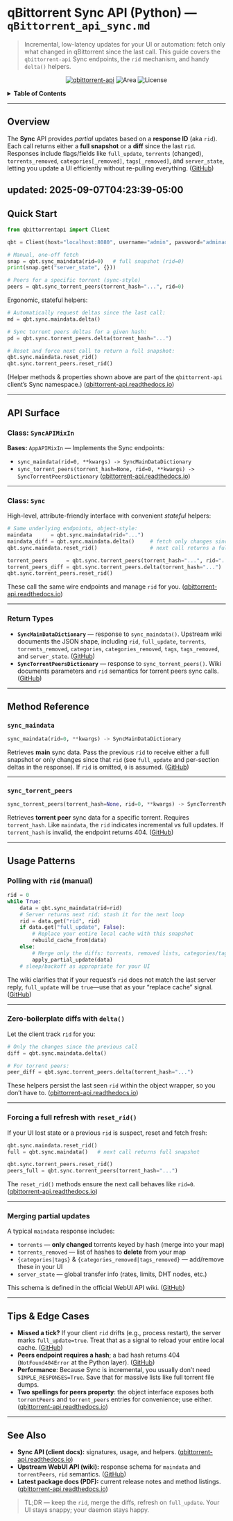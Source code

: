 # qBittorrent Sync API (Python) — `qBittorrent_api_sync.md`

> Incremental, low-latency updates for your UI or automation: fetch only what changed in qBittorrent since the last call. This guide covers the `qbittorrent-api` Sync endpoints, the `rid` mechanism, and handy `delta()` helpers.

<p align="center">
  <a href="https://pypi.org/project/qbittorrent-api/"><img alt="qbittorrent-api" src="https://img.shields.io/pypi/v/qbittorrent-api.svg"></a>
  <img alt="Area" src="https://img.shields.io/badge/API-Sync-blue">
  <img alt="License" src="https://img.shields.io/badge/license-MIT-green">
</p>

<details>
<summary><strong>Table of Contents</strong></summary>

* [Overview](#overview)
* [Quick Start](#quick-start)
* [API Surface](#api-surface)

  * [Class: `SyncAPIMixIn`](#class-syncapimixin)
  * [Class: `Sync`](#class-sync)
  * [Return Types](#return-types)
* [Method Reference](#method-reference)

  * [`sync_maindata`](#sync_maindata)
  * [`sync_torrent_peers`](#sync_torrent_peers)
* [Usage Patterns](#usage-patterns)

  * [Polling with `rid` (manual)](#polling-with-rid-manual)
  * [Zero-boilerplate diffs with `delta()`](#zero-boilerplate-diffs-with-delta)
  * [Forcing a full refresh with `reset_rid()`](#forcing-a-full-refresh-with-reset_rid)
  * [Merging partial updates](#merging-partial-updates)
* [Tips & Edge Cases](#tips--edge-cases)
* [See Also](#see-also)

</details>

---

## Overview

The **Sync** API provides *partial* updates based on a **response ID** (aka `rid`). Each call returns either a **full snapshot** or a **diff** since the last `rid`. Responses include flags/fields like `full_update`, `torrents` (changed), `torrents_removed`, `categories[_removed]`, `tags[_removed]`, and `server_state`, letting you update a UI efficiently without re-pulling everything. ([GitHub][1])

updated: 2025-09-07T04:23:39-05:00
---

## Quick Start

```python
from qbittorrentapi import Client

qbt = Client(host="localhost:8080", username="admin", password="adminadmin")

# Manual, one-off fetch
snap = qbt.sync_maindata(rid=0)   # full snapshot (rid=0)
print(snap.get("server_state", {}))

# Peers for a specific torrent (sync-style)
peers = qbt.sync_torrent_peers(torrent_hash="...", rid=0)
```

Ergonomic, stateful helpers:

```python
# Automatically request deltas since the last call:
md = qbt.sync.maindata.delta()

# Sync torrent peers deltas for a given hash:
pd = qbt.sync.torrent_peers.delta(torrent_hash="...")

# Reset and force next call to return a full snapshot:
qbt.sync.maindata.reset_rid()
qbt.sync.torrent_peers.reset_rid()
```

(Helper methods & properties shown above are part of the `qbittorrent-api` client’s Sync namespace.) ([qbittorrent-api.readthedocs.io][2])

---

## API Surface

### Class: `SyncAPIMixIn`

**Bases:** `AppAPIMixIn` — Implements the Sync endpoints:

* `sync_maindata(rid=0, **kwargs) -> SyncMainDataDictionary`
* `sync_torrent_peers(torrent_hash=None, rid=0, **kwargs) -> SyncTorrentPeersDictionary` ([qbittorrent-api.readthedocs.io][3])

---

### Class: `Sync`

High-level, attribute-friendly interface with convenient *stateful* helpers:

```python
# Same underlying endpoints, object-style:
maindata      = qbt.sync.maindata(rid="...")
maindata_diff = qbt.sync.maindata.delta()     # fetch only changes since last call
qbt.sync.maindata.reset_rid()                 # next call returns a full snapshot

torrent_peers      = qbt.sync.torrent_peers(torrent_hash="...", rid="...")
torrent_peers_diff = qbt.sync.torrent_peers.delta(torrent_hash="...")
qbt.sync.torrent_peers.reset_rid()
```

These call the same wire endpoints and manage `rid` for you. ([qbittorrent-api.readthedocs.io][2])

---

### Return Types

* **`SyncMainDataDictionary`** — response to `sync_maindata()`. Upstream wiki documents the JSON shape, including `rid`, `full_update`, `torrents`, `torrents_removed`, `categories`, `categories_removed`, `tags`, `tags_removed`, and `server_state`. ([GitHub][1])
* **`SyncTorrentPeersDictionary`** — response to `sync_torrent_peers()`. Wiki documents parameters and `rid` semantics for torrent peers sync calls. ([GitHub][1])

---

## Method Reference

### `sync_maindata`

```python
sync_maindata(rid=0, **kwargs) -> SyncMainDataDictionary
```

Retrieves **main** sync data. Pass the previous `rid` to receive either a full snapshot or only changes since that `rid` (see `full_update` and per-section deltas in the response). If `rid` is omitted, `0` is assumed. ([GitHub][1])

---

### `sync_torrent_peers`

```python
sync_torrent_peers(torrent_hash=None, rid=0, **kwargs) -> SyncTorrentPeersDictionary
```

Retrieves **torrent peer** sync data for a specific torrent. Requires `torrent_hash`. Like `maindata`, the `rid` indicates incremental vs full updates. If `torrent_hash` is invalid, the endpoint returns 404. ([GitHub][1])

---

## Usage Patterns

### Polling with `rid` (manual)

```python
rid = 0
while True:
    data = qbt.sync_maindata(rid=rid)
    # Server returns next rid; stash it for the next loop
    rid = data.get("rid", rid)
    if data.get("full_update", False):
        # Replace your entire local cache with this snapshot
        rebuild_cache_from(data)
    else:
        # Merge only the diffs: torrents, removed lists, categories/tags, server_state
        apply_partial_update(data)
    # sleep/backoff as appropriate for your UI
```

The wiki clarifies that if your request’s `rid` does not match the last server reply, `full_update` will be `true`—use that as your “replace cache” signal. ([GitHub][1])

---

### Zero-boilerplate diffs with `delta()`

Let the client track `rid` for you:

```python
# Only the changes since the previous call
diff = qbt.sync.maindata.delta()

# For torrent peers:
peer_diff = qbt.sync.torrent_peers.delta(torrent_hash="...")
```

These helpers persist the last seen `rid` within the object wrapper, so you don’t have to. ([qbittorrent-api.readthedocs.io][2])

---

### Forcing a full refresh with `reset_rid()`

If your UI lost state or a previous `rid` is suspect, reset and fetch fresh:

```python
qbt.sync.maindata.reset_rid()
full = qbt.sync.maindata()   # next call returns full snapshot

qbt.sync.torrent_peers.reset_rid()
peers_full = qbt.sync.torrent_peers(torrent_hash="...")
```

The `reset_rid()` methods ensure the next call behaves like `rid=0`. ([qbittorrent-api.readthedocs.io][2])

---

### Merging partial updates

A typical `maindata` response includes:

* `torrents` — **only changed** torrents keyed by hash (merge into your map)
* `torrents_removed` — list of hashes to **delete** from your map
* `{categories|tags}` & `{categories_removed|tags_removed}` — add/remove these in your UI
* `server_state` — global transfer info (rates, limits, DHT nodes, etc.)

This schema is defined in the official WebUI API wiki. ([GitHub][1])

---

## Tips & Edge Cases

* **Missed a tick?** If your client `rid` drifts (e.g., process restart), the server marks `full_update=true`. Treat that as a signal to reload your entire local cache. ([GitHub][1])
* **Peers endpoint requires a hash**; a bad hash returns 404 (`NotFound404Error` at the Python layer). ([GitHub][1])
* **Performance**: Because Sync is incremental, you usually don’t need `SIMPLE_RESPONSES=True`. Save that for massive lists like full torrent file dumps.
* **Two spellings for peers property**: the object interface exposes both `torrentPeers` and `torrent_peers` entries for convenience; use either. ([qbittorrent-api.readthedocs.io][2])

---

## See Also

* **Sync API (client docs):** signatures, usage, and helpers. ([qbittorrent-api.readthedocs.io][3])
* **Upstream WebUI API (wiki):** response schema for `maindata` and `torrentPeers`, `rid` semantics. ([GitHub][1])
* **Latest package docs (PDF):** current release notes and method listings. ([qbittorrent-api.readthedocs.io][4])

> TL;DR — keep the `rid`, merge the diffs, refresh on `full_update`. Your UI stays snappy; your daemon stays happy.

[1]: https://github.com/qbittorrent/qBittorrent/wiki/WebUI-API-%28qBittorrent-4.1%29 "WebUI API (qBittorrent 4.1) · qbittorrent/qBittorrent Wiki · GitHub"
[2]: https://qbittorrent-api.readthedocs.io/en/v2024.8.65/apidoc/sync.html?utm_source=chatgpt.com "Sync - qbittorrent-api 2024.8.65 documentation"
[3]: https://qbittorrent-api.readthedocs.io/en/latest/apidoc/sync.html?utm_source=chatgpt.com "Sync - qbittorrent-api 2025.5.1.dev12+gc1103a2 documentation"
[4]: https://qbittorrent-api.readthedocs.io/_/downloads/en/latest/pdf/?utm_source=chatgpt.com "Release 2025.7.1.dev4+g4fc2ae4"
